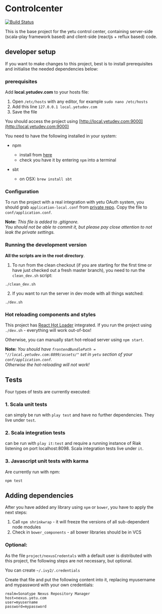 # Controlcenter

[![Build Status](https://travis-ci.org/yetu/controlcenter.svg?branch=master)](https://travis-ci.org/yetu/controlcenter)

This is the base project for the yetu control center, containing server-side (scala-play framework based) and client-side (reactjs + reflux based) code.


## developer setup

If you want to make changes to this project, best is to install prerequisites and initialise the needed dependencies below:

### prerequisites

Add **local.yetudev.com** to your hosts file:

 1. Open `/etc/hosts` with any editor, for example `sudo nano /etc/hosts`
 2. Add this line `127.0.0.1 local.yetudev.com`
 3. Save the file

You should access the project using [http://local.yetudev.com:9000](http://local.yetudev.com:9000)

You need to have the following installed in your system:

* npm
	* install from [here](http://nodejs.org/)
	* check you have it by entering `npm` into a terminal

* sbt
	* on OSX: `brew install sbt`

### Configuration

To run the project with a real integration with yetu OAuth system, you should grab `application-local.conf` from [private repo](https://bitbucket.org/yetu/controlcenter-deployment).
Copy the file to `conf/application.conf`.

**Note:** *This file is added to .gitignore.  
You should not be able to commit it, but please pay close attention to not leak the private settings.*


### Running the development version

**All the scripts are in the root directory**.

1. To run from the clean checkout (if you are starting for the first time or have just checked out a fresh master branch), you need to run the `clean_dev.sh` script:
```
./clean_dev.sh
```

2. If you want to run the server in dev mode with all things watched:

```
./dev.sh
```

### Hot reloading components and styles

This project has [React Hot Loader](https://github.com/gaearon/react-hot-loader) integrated.
If you run the project using `./dev.sh` - everything will work out-of-box!

Otherwise, you can manually start hot-reload server using `npm start`.

**Note:** *You should have `frontendBundlePath = "//local.yetudev.com:8899/assets/"` set in `yetu` section of your `conf/application.conf`.  
Otherwise the hot-reloading will not work!*


## Tests

Four types of tests are currently executed:

### 1. Scala unit tests
can simply be run with `play test` and have no further dependencies. They live under `test`.

### 2. Scala integration tests
can be run with `play it:test` and require a running instance of Riak listening on port localhost:8098.
Scala integration tests live under `it`.

### 3. Javascript unit tests with karma
Are currently run with npm:
```
npm test
```


## Adding dependencies

After you have added any library using `npm` or `bower`, you have to apply the next steps:

1. Call `npm shrinkwrap` - it will freeze the versions of all sub-dependent node modules
2. Check in `bower_components` - all bower libraries should be in VCS


### Optional:

As the file `project/nexusCredentals` with a default user is distributed with this project, the following steps are not necessary, but optional.

You can create
`~/.ivy2/.credentials`

Create that file and put the following content into it, replacing myusername and mypassword with your own credentials:

```
realm=Sonatype Nexus Repository Manager
host=nexus.yetu.com
user=myusername
password=mypassword
```
